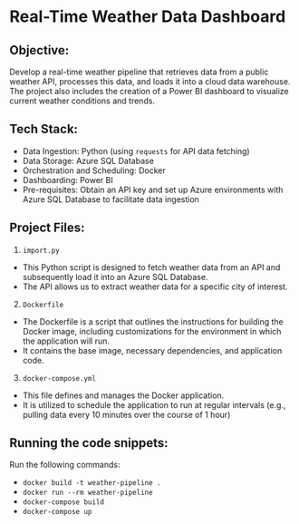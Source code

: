 # Real-Time Weather Data Dashboard

## Objective: 
Develop a real-time weather pipeline that retrieves data from a public weather API, processes this data, and loads it into a cloud data warehouse. The project also includes the creation of a Power BI dashboard to visualize current weather conditions and trends.

## Tech Stack:
- Data Ingestion: Python (using `requests` for API data fetching)
- Data Storage: Azure SQL Database
- Orchestration and Scheduling: Docker
- Dashboarding: Power BI
- Pre-requisites: Obtain an API key and set up Azure environments with Azure SQL Database to facilitate data ingestion

## Project Files:

1. `import.py`
- This Python script is designed to fetch weather data from an API and subsequently load it into an Azure SQL Database.
- The API allows us to extract weather data for a specific city of interest.
  
2. `Dockerfile`
- The Dockerfile is a script that outlines the instructions for building the Docker image, including customizations for the environment in which the application will run.
- It contains the base image, necessary dependencies, and application code.

3. `docker-compose.yml`
- This file defines and manages the Docker application.
- It is utilized to schedule the application to run at regular intervals (e.g., pulling data every 10 minutes over the course of 1 hour)


## Running the code snippets:
Run the following commands:
- `docker build -t weather-pipeline .`
- `docker run --rm weather-pipeline`
- `docker-compose build`
- `docker-compose up`


  

